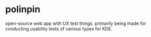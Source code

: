 # polinpin

open-source web app with UX test things.
primarily being made for conducting usability tests of various types for KDE.
